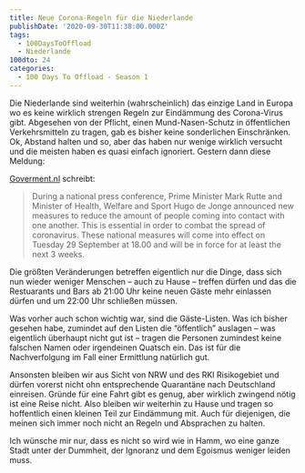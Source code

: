 ```yaml
---
title: Neue Corona-Regeln für die Niederlande
publishDate: '2020-09-30T11:38:00.000Z'
tags:
  - 100DaysToOffload
  - Niederlande
100dto: 24
categories:
  - 100 Days To Offload - Season 1
---
```


Die Niederlande sind weiterhin (wahrscheinlich) das einzige Land in Europa wo es keine wirklich strengen Regeln zur Eindämmung des Corona-Virus gibt. Abgesehen von der Pflicht, einen Mund-Nasen-Schutz in öffentlichen Verkehrsmitteln zu tragen, gab es bisher keine sonderlichen Einschränken. Ok, Abstand halten und so, aber das haben nur wenige wirklich versucht und die meisten haben es quasi einfach ignoriert. Gestern dann diese Meldung:

[Goverment.nl](https://www.government.nl/latest/news/2020/09/28/additional-measures-to-combat-the-spread-of-coronavirus) schreibt:

> During a national press conference, Prime Minister Mark Rutte and Minister of Health, Welfare and Sport Hugo de Jonge announced new measures to reduce the amount of people coming into contact with one another. This is essential in order to combat the spread of coronavirus. These national measures will come into effect on Tuesday 29 September at 18.00 and will be in force for at least the next 3 weeks.

<!--more-->

Die größten Veränderungen betreffen eigentlich nur die Dinge, dass sich nun wieder weniger Menschen – auch zu Hause – treffen dürfen und das die Restuarants und Bars ab 21:00 Uhr keine neuen Gäste mehr einlassen dürfen und um 22:00 Uhr schließen müssen.

Was vorher auch schon wichtig war, sind die Gäste-Listen. Was ich bisher gesehen habe, zumindet auf den Listen die “öffentlich” auslagen – was eigentlich überhaupt nicht gut ist – tragen die Personen zumindest keine falschen Namen oder irgendeinen Quatsch ein. Das ist für die Nachverfolgung im Fall einer Ermittlung natürlich gut.

Ansonsten bleiben wir aus Sicht von NRW und des RKI Risikogebiet und dürfen vorerst nicht ohn entsprechende Quarantäne nach Deutschland einreisen. Gründe für eine Fahrt gibt es genug, aber wirklich zwingend nötig ist eine Reise nicht. Also bleiben wir weiterhin zu Hause und tragen so hoffentlich einen kleinen Teil zur Eindämmung mit. Auch für diejenigen, die meinen sich immer noch nicht an Regeln und Absprachen zu halten.

Ich wünsche mir nur, dass es nicht so wird wie in Hamm, wo eine ganze Stadt unter der Dummheit, der Ignoranz und dem Egoismus weniger leiden muss.

